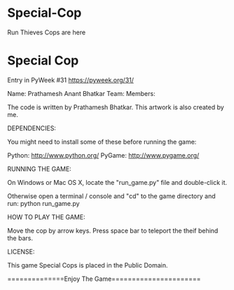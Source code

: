 # Special-Cop
Run Thieves Cops are here

Special Cop
============

Entry in PyWeek #31 <https://pyweek.org/31/>

Name: Prathamesh Anant Bhatkar
Team: 
Members: 


The code is written by Prathamesh Bhatkar.
This artwork is also created by me.


DEPENDENCIES:

You might need to install some of these before running the game:

  Python:     http://www.python.org/
  PyGame:     http://www.pygame.org/



RUNNING THE GAME:

On Windows or Mac OS X, locate the "run_game.py" file and double-click it.

Otherwise open a terminal / console and "cd" to the game directory and run:
  python run_game.py



HOW TO PLAY THE GAME:

Move the cop by arrow keys.
Press space bar to teleport the theif behind the bars.



LICENSE:

This game Special Cops is placed in the Public Domain.


==============Enjoy The Game======================
